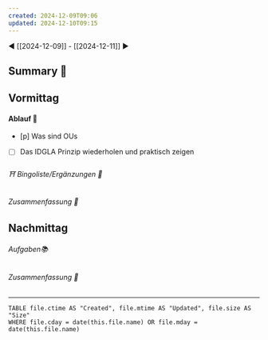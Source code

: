 ```yaml
---
created: 2024-12-09T09:06
updated: 2024-12-10T09:15
---
```

◀ [[2024-12-09]] - [[2024-12-11]] ▶
## Summary 🍁

## Vormittag
#### Ablauf 🧭
* [p] Was sind OUs
* [ ] Das IDGLA Prinzip wiederholen und praktisch zeigen
###### ⛩ Bingoliste/Ergänzungen 🐾
###### Zusammenfassung 🍁

## Nachmittag
###### Aufgaben📚
###### Zusammenfassung 🍁

---
```dataview
TABLE file.ctime AS "Created", file.mtime AS "Updated", file.size AS "Size" 
WHERE file.cday = date(this.file.name) OR file.mday = date(this.file.name) 
```
